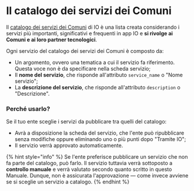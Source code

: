# Il catalogo dei servizi dei Comuni

Il [catalogo dei servizi dei Comuni](https://docs.pagopa.it/v1.0-catalogo-dei-servizi/) di IO è una lista creata considerando i servizi più importanti, significativi e frequenti in app IO e **si rivolge ai Comuni e ai loro partner tecnologici**.&#x20;

Ogni servizio del catalogo dei servizi dei Comuni è composto da:

* Un argomento, ovvero una tematica a cui il servizio fa riferimento. Questa voce non è da specificare nella scheda servizio;
* Il **nome del servizio**, che risponde all'attributo `service_name` o "Nome servizio";
* La **descrizione del servizio**, che risponde all'attributo `description` o "Descrizione".

### Perché usarlo?&#x20;

Se il tuo ente sceglie i servizi da pubblicare tra quelli del catalogo:&#x20;

* Avrà a disposizione la scheda del servizio, che l'ente può ripubblicare senza modifiche oppure eliminando uno o più punti dopo "Tramite IO";&#x20;
* Il servizio verrà approvato automaticamente.

{% hint style="info" %}
Se l'ente preferisce pubblicare un servizio che non fa parte del catalogo, può farlo. Il servizio tuttavia verrà sottoposto a **controllo manuale** e verrà valutato secondo quanto scritto in questo Manuale. Dunque, non è assicurata l'approvazione — come invece avviene se si sceglie un servizio a catalogo.
{% endhint %}
